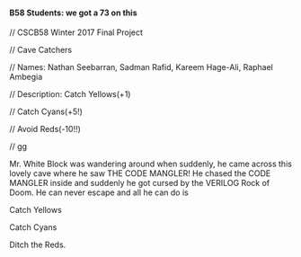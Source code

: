 #### B58 Students: we got a 73 on this

// CSCB58 Winter 2017 Final Project

// Cave Catchers

// Names: Nathan Seebarran, Sadman Rafid, Kareem Hage-Ali, Raphael Ambegia 

// Description: Catch Yellows(+1)

//					 Catch Cyans(+5!)

//					 Avoid Reds(-10!!)

//					 gg

Mr. White Block was wandering around when suddenly, he came across this lovely cave where he saw THE CODE MANGLER! He chased the CODE MANGLER inside and suddenly he got cursed by the VERILOG Rock of Doom. He can never escape and all he can do is

Catch Yellows

Catch Cyans

Ditch the Reds. 

